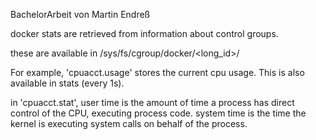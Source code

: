 BachelorArbeit von Martin Endreß

docker stats are retrieved from information about control groups.

these are available in /sys/fs/cgroup/docker/<long_id>/

For example, 'cpuacct.usage' stores the current cpu usage. This is also available in stats (every 1s).

in 'cpuacct.stat',
user time is the amount of time a process has direct control of the CPU, executing process code.
system time is the time the kernel is executing system calls on behalf of the process.
